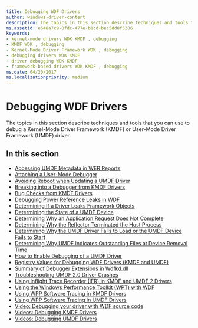 ```yaml
---
title: Debugging WDF Drivers
author: windows-driver-content
description: The topics in this section describe techniques and tools that you can use to debug a Kernel-Mode Driver Framework (KMDF) or User-Mode Driver Framework (UMDF) driver.
ms.assetid: e648a7c9-0fdc-477e-b1cd-bec5dd8f5386
keywords:
- kernel-mode drivers WDK KMDF , debugging
- KMDF WDK , debugging
- Kernel-Mode Driver Framework WDK , debugging
- debugging drivers WDK KMDF
- driver debugging WDK KMDF
- framework-based drivers WDK KMDF , debugging
ms.date: 04/20/2017
ms.localizationpriority: medium
---
```


# Debugging WDF Drivers


The topics in this section describe techniques and tools that you can use to debug a Kernel-Mode Driver Framework (KMDF) or User-Mode Driver Framework (UMDF) driver.




## In this section


-   [Accessing UMDF Metadata in WER Reports](accessing-umdf-metadata-in-wer-reports.md)
-   [Attaching a User-Mode Debugger](attaching-a-user-mode-debugger.md)
-   [Avoiding Reboot when Updating a UMDF Driver](avoiding-reboot-when-updating-a-umdf-driver.md)
-   [Breaking into a Debugger from KMDF Drivers](breaking-into-a-debugger-from-kmdf-drivers.md)
-   [Bug Checks from KMDF Drivers](bug-checks-from-kmdf-drivers.md)
-   [Debugging Power Reference Leaks in WDF](debugging-power-reference-leaks-in-wdf.md)
-   [Determining If a Driver Leaks Framework Objects](determining-if-a-driver-leaks-framework-objects.md)
-   [Determining the State of a UMDF Device](determining-the-state-of-a-umdf-device.md)
-   [Determining Why an Application Request Does Not Complete](determining-why-an-application-request-does-not-complete.md)
-   [Determining Why the Reflector Terminated the Host Process](determining-why-the-reflector-terminated-the-host-process.md)
-   [Determining Why the UMDF Driver Fails to Load or the UMDF Device Fails to Start](determining-why-the-umdf-driver-fails-to-load-or-the-umdf-device-fails.md)
-   [Determining Why UMDF Indicates Outstanding Files at Device Removal Time](determining-why-umdf-indicates-outstanding-files-at-device-removal-tim.md)
-   [How to Enable Debugging of a UMDF Driver](enabling-a-debugger.md)
-   [Registry Values for Debugging WDF Drivers (KMDF and UMDF)](registry-values-for-debugging-kmdf-drivers.md)
-   [Summary of Debugger Extensions in Wdfkd.dll](debugger-extensions-for-kmdf-drivers.md)
-   [Troubleshooting UMDF 2.0 Driver Crashes](debugging-umdf-2-0-drivers.md)
-   [Using Inflight Trace Recorder (IFR) in KMDF and UMDF 2 Drivers](using-wpp-software-tracing-in-kmdf-and-umdf-2-drivers.md)
-   [Using the Windows Performance Toolkit (WPT) with WDF](using-the-windows-performance-toolkit--wpt--with-wdf.md)
-   [Using WPP Software Tracing in KMDF Drivers](using-wpp-software-tracing-in-kmdf-drivers.md)
-   [Using WPP Software Tracing in UMDF Drivers](using-wpp-software-tracing-in-umdf-drivers.md)
-   [Video: Debugging your driver with WDF source code](video--debugging-your-driver-with-wdf-source-code.md)
-   [Videos: Debugging KMDF Drivers](debugging-kernel-mode-driver-framework-drivers.md)
-   [Videos: Debugging UMDF Drivers](videos--debugging-umdf-drivers.md)

 

 





